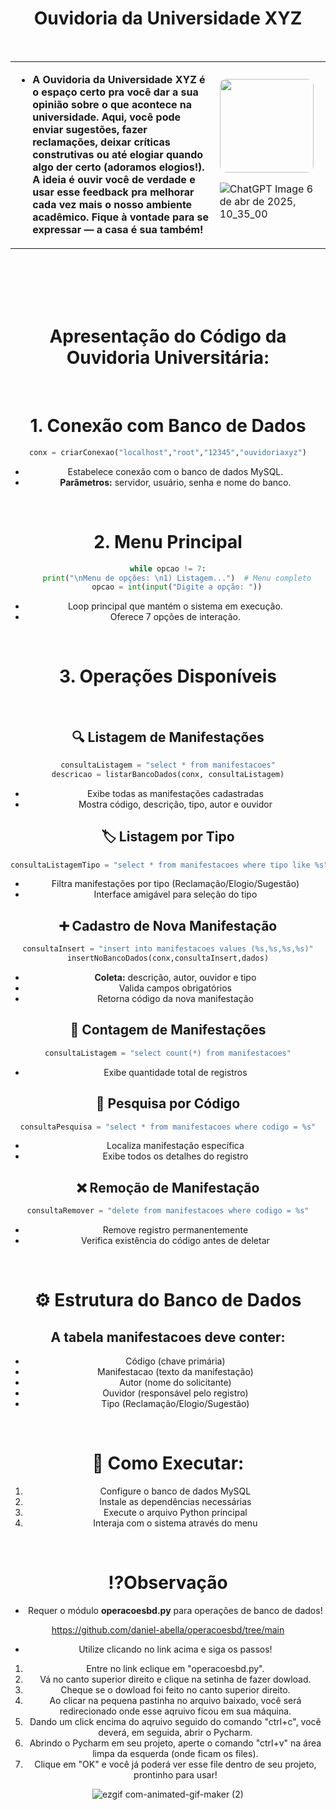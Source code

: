 <body>
    <center>
  <h1 align="center"> Ouvidoria da Universidade XYZ </h1>
  <br>
      <div align="center">
        </div>

<div align="center">
  <table>
    <tr>
      <td>
        <ul>
          <li><b>A Ouvidoria da Universidade XYZ é o espaço certo pra você dar a sua opinião sobre o que acontece na universidade. Aqui, você pode enviar sugestões, fazer reclamações, deixar críticas construtivas ou até elogiar quando algo der certo (adoramos elogios!). A ideia é ouvir você de verdade e usar esse feedback pra melhorar cada vez mais o nosso ambiente acadêmico. Fique à vontade para se expressar — a casa é sua também!</li>
        </ul>
      </td>
      <td>
        <img src="[https://github.com/user-attachments/assets/716b2e48-29f0-42a3-bf88-37b83edffc66](https://github.com/user-attachments/assets/b316ab88-0a27-4569-941f-b3ce8613c71a)" width="150px" style="border-radius: 10px;">

   ![ChatGPT Image 6 de abr  de 2025, 10_35_00](https://github.com/user-attachments/assets/b316ab88-0a27-4569-941f-b3ce8613c71a)
      </td>
    </tr>
  </table>
</div>


<br>
<br>
<br>
<br>


<h1 align="center"> Apresentação do Código da Ouvidoria Universitária:  </h1>

<br>

# 1. Conexão com Banco de Dados
```python
conx = criarConexao("localhost","root","12345","ouvidoriaxyz")
```
- Estabelece conexão com o banco de dados MySQL.
- **Parâmetros:** servidor, usuário, senha e nome do banco.

 <br>

# 2. Menu Principal
```python
while opcao != 7:
    print("\nMenu de opções: \n1) Listagem...")  # Menu completo
    opcao = int(input("Digite a opção: "))
```
- Loop principal que mantém o sistema em execução.
- Oferece 7 opções de interação.

<br>

# 3. Operações Disponíveis

<br>

## 🔍 Listagem de Manifestações
```python
consultaListagem = "select * from manifestacoes"
descricao = listarBancoDados(conx, consultaListagem)
```
- Exibe todas as manifestações cadastradas
- Mostra código, descrição, tipo, autor e ouvidor


## 🏷️ Listagem por Tipo
```python
consultaListagemTipo = "select * from manifestacoes where tipo like %s"
```
- Filtra manifestações por tipo (Reclamação/Elogio/Sugestão)
- Interface amigável para seleção do tipo


## ➕ Cadastro de Nova Manifestação
```python
consultaInsert = "insert into manifestacoes values (%s,%s,%s,%s)"
insertNoBancoDados(conx,consultaInsert,dados)
```
- **Coleta:** descrição, autor, ouvidor e tipo
- Valida campos obrigatórios
- Retorna código da nova manifestação


## 🔢 Contagem de Manifestações
```python
consultaListagem = "select count(*) from manifestacoes"
```
- Exibe quantidade total de registros


## 📄 Pesquisa por Código
```python
consultaPesquisa = "select * from manifestacoes where codigo = %s"
```
- Localiza manifestação específica
- Exibe todos os detalhes do registro


## ❌ Remoção de Manifestação
```python
consultaRemover = "delete from manifestacoes where codigo = %s"
```
- Remove registro permanentemente
- Verifica existência do código antes de deletar

<br>

# ⚙️ Estrutura do Banco de Dados
## A tabela manifestacoes deve conter:
- Código (chave primária)
- Manifestacao (texto da manifestação)
- Autor (nome do solicitante)
- Ouvidor (responsável pelo registro)
- Tipo (Reclamação/Elogio/Sugestão)

<br>

# 🚀 Como Executar:
1) Configure o banco de dados MySQL
2) Instale as dependências necessárias
3) Execute o arquivo Python principal
4) Interaja com o sistema através do menu

<br>

# ⁉️Observação
- Requer o módulo **operacoesbd.py** para operações de banco de dados!

https://github.com/daniel-abella/operacoesbd/tree/main

- Utilize clicando no link acima e siga os passos!
1) Entre no link eclique em "operacoesbd.py".
2) Vá no canto superior direito e clique na setinha de fazer dowload.
3) Cheque se o dowload foi feito no canto superior direito.
4) Ao clicar na pequena pastinha no arquivo baixado, você será redirecionado onde esse aqruivo ficou em sua máquina.
5) Dando um click encima do aqruivo seguido do comando "ctrl+c", você deverá, em seguida, abrir o Pycharm.
6) Abrindo o Pycharm em seu projeto, aperte o comando "ctrl+v" na área limpa da esquerda (onde ficam os files).
7) Clique em "OK" e você já poderá ver esse file dentro de seu projeto, prontinho para usar!
 
![ezgif com-animated-gif-maker (2)](https://github.com/user-attachments/assets/fd6690fc-c07d-4627-a9f9-263eb10a855e)


</div>


